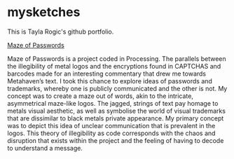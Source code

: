 # mysketches
This is Tayla Rogic's github portfolio. 

[Maze of Passwords](https://taylarogic.github.io/codeWords/12/metahaven)

Maze of Passwords is a project coded in Processing. The parallels between the illegibility of metal logos and the encryptions found in CAPTCHAS and barcodes made for an interesting commentary that drew me towards Metahaven’s text. I took this chance to explore ideas of passwords and trademarks, whereby one is publicly communicated and the other is not. My concept was to create a maze out of words, akin to the intricate, asymmetrical maze-like logos. The jagged, strings of text pay homage to metals visual aesthetic, as well as symbolise the world of visual trademarks that are dissimilar to black metals private appearance. My primary concept was to depict this idea of unclear communication that is prevalent in the logos. This theory of illegibility as code corresponds with the chaos and disruption that exists within the project and the feeling of having to decode to understand a message.
